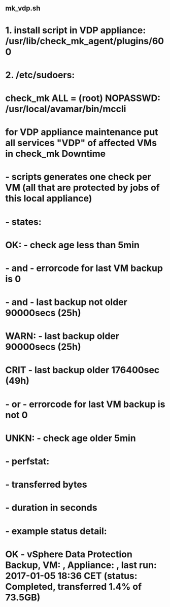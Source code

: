 ## mk_vdp.sh



# 1. install script in VDP appliance: /usr/lib/check_mk_agent/plugins/600
# 2. /etc/sudoers:
#    check_mk ALL = (root) NOPASSWD: /usr/local/avamar/bin/mccli
#
#
# for VDP appliance maintenance put all services "VDP" of affected VMs in check_mk Downtime
#
#
# - scripts generates one check per VM (all that are protected by jobs of this local appliance)
#
# - states:
#   OK:   - check age less than 5min
#         - and - errorcode for last VM backup is 0
#         - and - last backup not older 90000secs (25h)
#   WARN: - last backup older 90000secs (25h)
#   CRIT  - last backup older 176400sec (49h)
#         - or - errorcode for last VM backup is not 0
#   UNKN: - check age older 5min
#
# - perfstat:
#         - transferred bytes
#         - duration in seconds
#
# - example status detail:
#         OK - vSphere Data Protection Backup, VM: <name>, Appliance: <name>, last run: 2017-01-05 18:36 CET (status: Completed, transferred 1.4% of 73.5GB)
